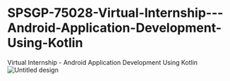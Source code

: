 # SPSGP-75028-Virtual-Internship---Android-Application-Development-Using-Kotlin
Virtual Internship - Android Application Development Using Kotlin
![Untitled design](https://user-images.githubusercontent.com/85143283/192148619-68cd881b-a69d-4ac9-8773-eb7fa3f5f1c9.png)
